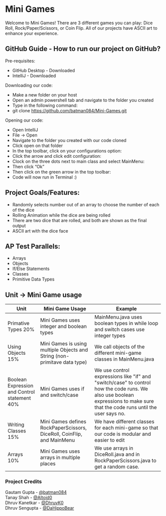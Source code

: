 # Mini Games
Welcome to Mini Games! There are 3 different games you can play: Dice Roll, Rock/Paper/Scissors, or Coin Flip. All of our projects have ASCII art to enhance your experience. 

## GitHub Guide - How to run our project on GitHub?

Pre-requisites: 
- GitHub Desktop - Downloaded
- IntelliJ - Downloaded

Downloading our code:
- Make a new folder on your host
- Open an admin powershell tab and navigate to the folder you created
- Type in the following command: 
- git clone https://github.com/batman084/Mini-Games.git

Opening our code:
- Open IntelliJ
- File → Open
- Navigate to the folder you created with our code cloned
- Click open on that folder
- In the top toolbar, click on your configurations option: 
- Click the arrow and click edit configuration: 
- Clock on the three dots next to main class and select MainMenu: 
- Then click “Ok”
- Then click on the green arrow in the top toolbar: 
- Code will now run in Terminal :)


## Project Goals/Features:
* Randomly selects number out of an array to choose the number of each of the dice
* Rolling Animation while the dice are being rolled
* There are two dice that are rolled, and both are shown as the final output 
* ASCII art with the dice face
  
## AP Test Parallels:
  * Arrays
  * Objects
  * If/Else Statements
  * Classes
  * Primitive Data Types

## Unit -> Mini Game usage
Unit | Mini Game Usage | Example
---- | --------------- | -------
Primative Types 20% | Mini Games uses integer and boolean types | MainMenu.java uses boolean types in while loop and switch cases use integer types
Using Objects 15% | Mini Games is using multiple Objects and String (non-primitave data type) | We call objects of the different mini-game classes in MainMenu.java
Boolean Expression and Control statement 40% | Mini Games uses if and switch/case | We use control expressions like "if" and "switch/case" to control how the code runs. We also use boolean expressions to make sure that the code runs until the user says no. 
Writing Classes  15% | Mini Games defines RockPaperScissors, DiceRoll, CoinFlip, and MainMenu | We have different classes for each mini-game so that our code is modular and easier to edit
Arrays 10% | Mini Games uses arrays in multiple places | We use arrays in DiceRoll.java and in RockPaperScissors.java to get a random case. 

### Project Credits
Gautam Gupta - [@batman084](https://github.com/batman084)  
Tanay Shah - [@Altoid0](https://github.com/Altoid0)  
Dhruv Kanetkar - [@DhruvK0](https://github.com/DhruvK0)  
Dhruv Sengupta - [@DaHippoBear](https://github.com/DaHippoBear)  
